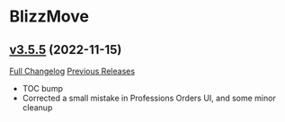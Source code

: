 # BlizzMove

## [v3.5.5](https://github.com/Kiatra/BlizzMove/tree/v3.5.5) (2022-11-15)
[Full Changelog](https://github.com/Kiatra/BlizzMove/compare/v3.5.4...v3.5.5) [Previous Releases](https://github.com/Kiatra/BlizzMove/releases)

- TOC bump  
- Corrected a small mistake in Professions Orders UI, and some minor cleanup  
